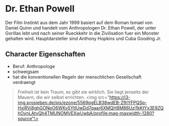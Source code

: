 # Dr. Ethan Powell
Der Film Instinkt aus dem Jahr 1999 basiert auf dem Roman Ismael von Daniel Quinn und handelt vom Anthropologen Dr. Ethan Powell, der unter Gorillas lebt und nach seiner Rueckkehr in die Zivilisation fuer ein Monster gehalten wird. Hauptdarsteller sind Anthony Hopkins und Cuba Gooding Jr.
## Character Eigenschaften
* Beruf: Anthropologe
* schweigsam
* hat die konventionellen Regeln der menschlichen Gesellschaft verdraengt
> Freiheit ist kein Traum, es gibt sie wirklich. Sie liegt jenseits der Mauern, die wir selbst errichten.
<img src="https://i3-img.prosieben.de/pis/ezone/5569qgELB38wdEB-ZftIYFPQSp-HxjRVj8ghGONpO6WKv5YtIUwDd7qaar6XMQH8M86Uzj1kKtYx3E9ZQhOynLAtvQh4TMUNOMVEXwUwbA/profile:mag-maxwidth-1280?source"\>